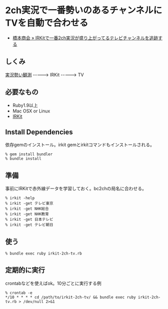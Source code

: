 # 2ch実況で一番勢いのあるチャンネルにTVを自動で合わせる

- [橋本商会 » IRKitで一番2ch実況が盛り上がってるテレビチャンネルを追跡する](http://shokai.org/blog/archives/8834)


## しくみ
[実況勢い観測](http://bc2ch.net/) -----> IRKit -----> TV


## 必要なもの
- Ruby1.9以上
- Mac OSX or Linux
- [IRKit](http://getirkit.com/)


## Install Dependencies

依存gemのインストール。irkit gemとirkitコマンドもインストールされる。

    % gem install bundler
    % bundle install


## 準備

事前にIRKitで赤外線データを学習しておく。bc2chの局名に合わせる。

    % irkit -help
    % irkit -get テレビ東京
    % irkit -get NHK総合
    % irkit -get NHK教育
    % irkit -get 日本テレビ
    % irkit -get テレビ朝日

## 使う

    % bundle exec ruby irkit-2ch-tv.rb


## 定期的に実行

crontabなどを使えばok。10分ごとに実行する例

    % crontab -e
    */10 * * * * cd /path/to/irkit-2ch-tv/ && bundle exec ruby irkit-2ch-tv.rb > /dev/null 2>&1
